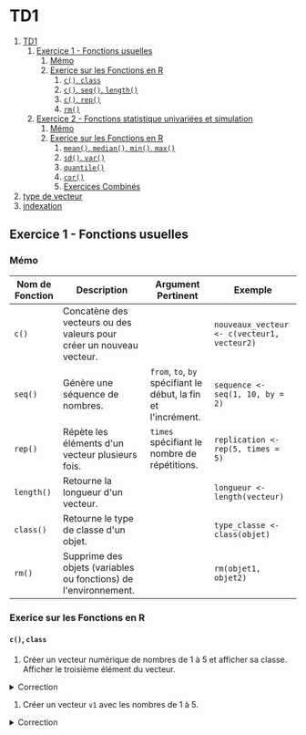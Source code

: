 # TD1

1. [TD1](#td1)
   1. [Exercice 1 -  Fonctions usuelles](#exercice-1----fonctions-usuelles)
      1. [Mémo](#mémo)
      2. [Exerice sur les Fonctions en R](#exerice-sur-les-fonctions-en-r)
         1. [`c()`,  `class`](#c--class)
         2. [`c()`, `seq()`, `length()`](#c-seq-length)
         3. [`c()`, `rep()`](#c-rep)
         4. [`rm()`](#rm)
   2. [Exercice 2 -  Fonctions statistique univariées et simulation](#exercice-2----fonctions-statistique-univariées-et-simulation)
      1. [Mémo](#mémo-1)
      2. [Exerice sur les Fonctions en R](#exerice-sur-les-fonctions-en-r-1)
         1. [`mean()`, `median()`, `min()`, `max()`](#mean-median-min-max)
         2. [`sd()`, `var()`](#sd-var)
         3. [`quantile()`](#quantile)
         4. [`cor()`](#cor)
         5. [Exercices Combinés](#exercices-combinés)
2. [type de vecteur](#type-de-vecteur)
3. [indexation](#indexation)


## Exercice 1 -  Fonctions usuelles

### Mémo
| Nom de Fonction | Description | Argument Pertinent | Exemple |
|------------------|-------------|--------------------|---------|
| `c()` | Concatène des vecteurs ou des valeurs pour créer un nouveau vecteur. |  | `nouveaux_vecteur <- c(vecteur1, vecteur2)` |
| `seq()` | Génère une séquence de nombres. | `from`, `to`, `by` spécifiant le début, la fin et l'incrément. | `sequence <- seq(1, 10, by = 2)` |
| `rep()` | Répète les éléments d'un vecteur plusieurs fois. | `times` spécifiant le nombre de répétitions. | `replication <- rep(5, times = 5)` |
| `length()` | Retourne la longueur d'un vecteur. |  | `longueur <- length(vecteur)` |
| `class()` | Retourne le type de classe d'un objet. |  | `type_classe <- class(objet)` |
| `rm()` | Supprime des objets (variables ou fonctions) de l'environnement. | | `rm(objet1, objet2)` |


### Exerice sur les Fonctions en R


#### `c()`,  `class`

1. Créer un vecteur numérique de nombres de 1 à 5 et afficher sa classe. Afficher le troisième élément du vecteur.
<details>
<summary>Correction</summary>

```r
vecteur <- c(1, 2, 3, 4, 5)
class(vecteur)
vecteur[3]
```
</details>


1. Créer un vecteur `v1` avec les nombres de 1 à 5.
<details>
<summary>Correction</summary>

```r
v1 <- 1:5
```

2. Ensuite, créer un vecteur `v2` en ajoutant 3 à chaque élément de `v1`.
<details>
<summary>Correction</summary>

```r
v2 <- v1 + 3
```
</details>

3. Créer un vecteur `v3` avec les nombres de 1 à 6.
<details>
<summary>Correction</summary>

```r
v3 <- 1:6
```
</details>

4. Ensuite, créer un vecteur `v4` avec les carrés de chaque élément de `v3`.
<details>
<summary>Correction</summary>

```r
v4 <- v3^2
```
</details>

5. Ensuite, créer un vecteur `v5` en divisant chaque élément de `v4` par 2.
<details>
<summary>Correction</summary>

```r
v5 <- v4 / 2
```
</details>

6. Créer un vecteur caractère avec les jours de la semaine et afficher sa classe. Afficher le 2ème et 7ème éléments du vecteur.
<details>
<summary>Correction</summary>

```r
vecteur <- c("Lundi", "Mardi", "Mercredi", "Jeudi", "Vendredi", "Samedi", "Dimanche")
class(vecteur)
vecteur[c(2,7)]
```
</details>

7. Créer un vecteur avec des valeurs booléennes et afficher sa classe.
<details>
<summary>Correction</summary>

```r
vecteur <- c(TRUE, FALSE, TRUE, FALSE, TRUE)
class(vecteur)
```
</details>

8. Créer un vecteur numérique contenant des nombres décimaux et afficher sa classe. Afficher tous les éléments sauf le 3ème.
<details>
<summary>Correction</summary>

```r
vecteur <- c(1.2, 2.5, 3.8, 4.1, 5.6)
class(vecteur)
vecteur[-3]
```
</details>

9. Créer un vecteur caractère avec le nom des mois et afficher sa classe. Afficher les mois du premier trimestre.
<details>
<summary>Correction</summary>

```r
vecteur <- c("Janvier", "Février", "Mars", "Avril", "Mai", "Juin", "Juillet", "Août", "Septembre", "Octobre", "Novembre", "Décembre")
class(vecteur)
vecteur[c(1,2,3)]
```
</details>


10. Créer un vecteur numérique avec des nombres négatifs et afficher sa classe. Afficher le dernier et premier éléments du vecteur.
<details>
<summary>Correction</summary>

```r
vecteur <- c(-1, -2, -3, -4, -5)
class(vecteur)
vecteur[c(5,1)]
```
</details>

11. Créer un vecteur caractère contenant des noms de fruits et afficher sa classe. Afficher tous les éléments sauf les deux premiers.
<details>
<summary>Correction</summary>

```r
vecteur <- c("Pomme", "Banane", "Orange", "Fraise", "Ananas")
class(vecteur)
vecteur[-c(1,2)]
```
</details>


12. Créer un vecteur numérique avec des valeurs manquantes (NA) et afficher sa classe.
<details>
<summary>Correction</summary>

```r
vecteur <- c(1, 2, NA, 4, 5)
class_vecteur <- class(vecteur)
```
</details>


#### `c()`, `seq()`, `length()`


1. Créer une séquence de nombres de 1 à 10 puis calculer la longueur du vecteur.
<details>
<summary>Correction</summary>

```r
seq <- seq(from = 1, to = 10)
lenght(seq)
```
</details>

2. Générer une séquence de nombres pairs de 2 à 20 puis calculer la longueur du vecteur.
<details>
<summary>Correction</summary>

```r
seq <- seq(from = 2, to = 20, by = 2)
lenght(seq)
```
</details>

3. Créer une séquence décroissante de 0 à -5 puis calculer la longueur du vecteur.
<details>
<summary>Correction</summary>

```r
seq <- seq(from = 0, to = -5)
lenght(seq)
```
</details>

4. Générer une séquence de nombres de 5 à 50 avec un pas de 5 puis calculer la longueur du vecteur.
<details>
<summary>Correction</summary>

```r
seq <- seq(from = 5, to = 50, by = 5)
lenght(seq)
```
</details>

5. Créer une séquence de 10 à 1 en ordre décroissant puis calculer la longueur du vecteur.
<details>
<summary>Correction</summary>

```r
seq <- seq(from = 10, to = 1, by = -1)
lenght(seq)
```
</details>

6. Générer une séquence de nombres de 0 à 1 avec un pas de 0.1 puis calculer la longueur du vecteur.
<details>
<summary>Correction</summary>

```r
seq <- seq(from = 0, to = 1, by = 0.1)
lenght(seq)
```
</details>

7. Générer une séquence de 5 à -5 avec un pas de -1 puis calculer la longueur du vecteur.
<details>
<summary>Correction</summary>

```r
seq <- seq(from = 5, to = -5, by = -1)
lenght(seq)
```
</details>

8.  Générer une séquence de 1 à 10 avec seulement les nombres impairs puis calculer la longueur du vecteur.
<details>
<summary>Correction</summary>

```r
seq <- seq(from = 1, to = 10, by = 2)
lenght(seq)
```
</details>


#### `c()`, `rep()`

1. Répéter le nombre 3 cinq fois et stocker le résultat dans un vecteur.
<details>
<summary>Correction</summary>

```r
vecteur <- rep(3, times = 5)
```
</details>

2. Créer un vecteur répétant les lettres 'A', 'B', 'C' trois fois chacune.
<details>
<summary>Correction</summary>

```r
vecteur <- rep(c('A', 'B', 'C'), times = 3)
```
</details>

3. Répéter la séquence de nombres de 1 à 3 trois fois et stocker le résultat dans un vecteur.
<details>
<summary>Correction</summary>

```r
vecteur <- rep(1:3, times = 3)
```
</details>

4. Créer un vecteur répétant les valeurs TRUE et FALSE quatre fois chacune.
<details>
<summary>Correction</summary>

```r
vecteur <- rep(c(TRUE, FALSE), times = 4)
```
</details>

#### `rm()`

5. Utiliser la fonction rm pour supprimer les objets des questions précédentes.
<details>
<summary>Correction</summary>

```r
rm(vecteur)
```
</details>



## Exercice 2 -  Fonctions statistique univariées et simulation

### Mémo

| Nom de Fonction | Description | Argument Pertinent | Exemple |
|------------------|-------------|--------------------|---------|
| `sum()` | Calcule la somme des éléments d'un vecteur. | | `somme <- sum(vecteur)` |
| `mean()` | Calcule la moyenne des éléments d'un vecteur. || `moyenne <- mean(vecteur)` |
| `median()` | Calcule la médiane d'un vecteur. | | `mediane <- median(vecteur)` |
| `min()` | Retourne la valeur minimale d'un vecteur. |  | `minimum <- min(vecteur)` |
| `max()` | Retourne la valeur maximale d'un vecteur. |  | `maximum <- max(vecteur)` |
| `sd()` | Calcule l'écart type d'un vecteur. |  | `ecart_type <- sd(vecteur)` |
| `var()` | Calcule la variance d'un vecteur. |  | `variance <- var(vecteur)` |
| `quantile()` | Calcule les quantiles d'un vecteur. | `x` : le vecteur pour lequel calculer les quantiles. `probs` : les quantiles à calculer (par exemple, c(0.25, 0.5, 0.75)). | `quantiles <- quantile(vecteur, probs = c(0.25, 0.5, 0.75))` |
| `sort()` | Trie les éléments d'un vecteur ou d'une matrice. | `x` : le vecteur ou la matrice à trier. `decreasing` : un booléen indiquant si le tri doit être effectué par ordre décroissant (par défaut, `FALSE`). | `vecteur_tri <- sort(vecteur)` |
| `unique()` | Retourne les valeurs uniques d'un vecteur. |  | `valeurs_uniques <- unique(vecteur)` |
| `round()` | Arrondit les nombres d'un vecteur à un nombre spécifié de décimales. | `x` : le vecteur à arrondir. `digits` : nombre de décimales (par défaut 0). | `arrondi <- round(3.14159, digits = 2)` |
| `abs()` | Calcule la valeur absolue des éléments d'un vecteur. | | `valeurs_absolues <- abs(vecteur)` |
| `table()` | Construit une table de fréquences pour un vecteur ou une combinaison de vecteurs. | `x` : vecteur ou combinaison de vecteurs pour lesquels construire la table. | `table_frequences <- table(vecteur)` |
| `prop.table()` | Convertit les fréquences d'une table en proportions. | `x` : la table de fréquences à convertir. `margin` : indique les marges à utiliser lors du calcul des proportions (par défaut, `NULL` signifie utiliser toutes les marges). | `proportions <- prop.table(table_frequences)` |
| `rnorm()` | Génère des échantillons aléatoires suivant une distribution normale. | `n` : nombre d'échantillons à générer. `mean` : moyenne de la distribution. `sd` : écart-type de la distribution. | `echantillon_norm <- rnorm(100, mean = 10, sd = 2)` |
| `runif()` | Génère des échantillons aléatoires suivant une distribution uniforme. | `n` : nombre d'échantillons à générer. `min` : valeur minimale de la distribution. `max` : valeur maximale de la distribution. | `echantillon_unif <- runif(50, min = 0, max = 1)` |
| `sample()` | Sélectionne un échantillon aléatoire à partir d'un vecteur. | `x` : vecteur à partir duquel échantillonner. `size` : taille de l'échantillon. | `echantillon_aleatoire <- sample(vecteur, size = 3)` |

### Exerice sur les Fonctions en R

#### `mean()`, `median()`, `min()`, `max()`

1. Calculez la moyenne des éléments du vecteur [12, 18, 25, 30] en utilisant la fonction `mean()`.
<details>
<summary>Correction</summary>

```r
moyenne <- mean(c(12, 18, 25, 30))
```
</details>

2. Calculez la médiane du vecteur [5, 10, 15, 20, 25] en utilisant la fonction `median()`.
<details>
<summary>Correction</summary>

```r
mediane <- median(c(5, 10, 15, 20, 25))
```
</details>

3. Trouvez la valeur minimale du vecteur [8, 15, 7, 21] en utilisant la fonction `min()`.
<details>
<summary>Correction</summary>

```r
minimum <- min(c(8, 15, 7, 21))
```
</details>

4. Obtenez la valeur maximale du vecteur [3, 9, 14, 12] en utilisant la fonction `max()`.
<details>
<summary>Correction</summary>

```r
maximum <- max(c(3, 9, 14, 12))
```
</details>

#### `sd()`, `var()`

5. Calculez l'écart type des éléments du vecteur [18, 22, 15, 28] en utilisant la fonction `sd()`.
<details>
<summary>Correction</summary>

```r
ecart_type <- sd(c(18, 22, 15, 28))
```
</details>

6. Calculez la variance du vecteur [7, 14, 21, 28] en utilisant la fonction `var()`.
<details>
<summary>Correction</summary>

```r
variance <- var(c(7, 14, 21, 28))
```
</details>

#### `quantile()`

7. Calculez les quantiles à 10%, 30%, et 60% du vecteur [5, 10, 15, 20, 25] en utilisant la fonction `quantile()`.
<details>
<summary>Correction</summary>

```r
quantiles <- quantile(c(5, 10, 15, 20, 25), probs = c(0.1, 0.3, 0.6))
```
</details>

#### `cor()`

8. Calculez le coefficient de corrélation entre deux vecteurs [2, 4, 6, 8] et [1, 3, 5, 7] en utilisant la fonction `cor()`.
<details>
<summary>Correction</summary>

```r
correlation <- cor(c(2, 4, 6, 8), c(1, 3, 5, 7))
```
</details>

#### Exercices Combinés

9. Créez un nouveau vecteur en concaténant les vecteurs [1, 2, 3] et [4, 5, 6], puis calculez la moyenne.
<details>
<summary>Correction</summary>

```r
nouveau_vecteur <- c(1, 2, 3, 4, 5, 6)
moyenne_combinee <- mean(nouveau_vecteur)
```
</details>

10. Générez une séquence de nombres de 5 à 50 avec un incrément de 5, puis trouvez la médiane.
<details>
<summary>Correction</summary>

```r
sequence <- seq(5, 50, by = 5)
mediane_combinee <- median(sequence)
```
</details>

11. Répétez les éléments du vecteur [2, 4, 6] trois fois, puis calculez la somme.
<details>
<summary>Correction</summary>

```r
repetition <- rep(c(2, 4, 6), times = 3)
somme_combinee <- sum(repetition)
```
</details>



# type de vecteur
# indexation